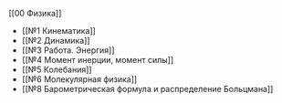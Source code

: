 [[00 Физика]]

- [[№1 Кинематика]]
- [[№2 Динамика]]
- [[№3 Работа. Энергия]]
- [[№4 Момент инерции, момент силы]]
- [[№5 Колебания]]
- [[№6 Молекулярная физика]]
- [[№8 Барометрическая формула и распределение Больцмана]]